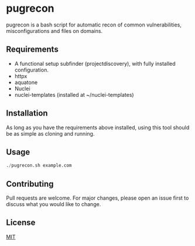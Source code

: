 # pugrecon

pugrecon is a bash script for automatic recon of common vulnerabilities, misconfigurations and files on domains.

## Requirements

- A functional setup subfinder (projectdiscovery), with fully installed configuration.
- httpx
- aquatone
- Nuclei
- nuclei-templates (installed at ~/nuclei-templates)
## Installation
As long as you have the requirements above installed, using this tool should be as simple as cloning and running. 

## Usage

```python
./pugrecon.sh example.com
```

## Contributing
Pull requests are welcome. For major changes, please open an issue first to discuss what you would like to change.


## License
[MIT](https://choosealicense.com/licenses/mit/)